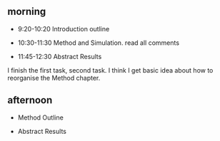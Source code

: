 ## morning 

- 9:20-10:20 Introduction outline

- 10:30-11:30 Method and Simulation. read all comments 

- 11:45-12:30 Abstract Results

I finish the first task, second task. I think I get basic idea about how to reorganise the Method chapter. 

## afternoon

-  Method Outline

-  Abstract Results


